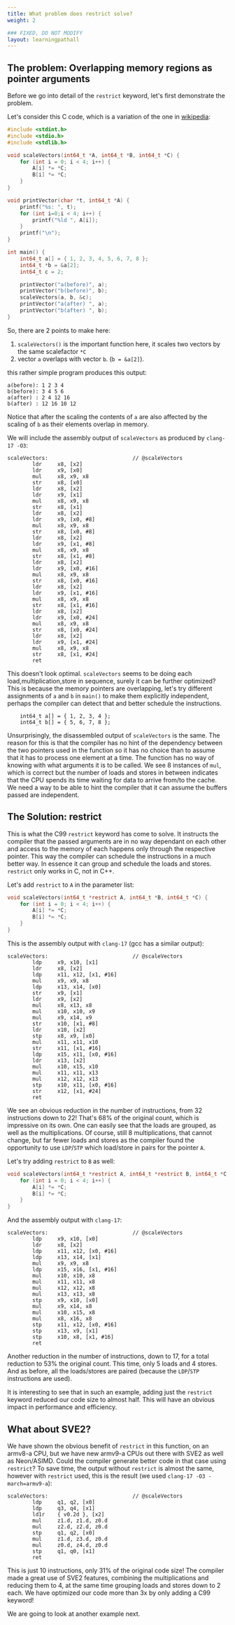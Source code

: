 ```yaml
---
title: What problem does restrict solve?
weight: 2

### FIXED, DO NOT MODIFY
layout: learningpathall
---
```


## The problem: Overlapping memory regions as pointer arguments

Before we go into detail of the `restrict` keyword, let's first demonstrate the problem.

Let's consider this C code, which is a variation of the one in [wikipedia](https://en.wikipedia.org/wiki/Restrict):
```C
#include <stdint.h>
#include <stdio.h>
#include <stdlib.h>

void scaleVectors(int64_t *A, int64_t *B, int64_t *C) {
    for (int i = 0; i < 4; i++) {
        A[i] *= *C;
        B[i] *= *C;
    }
}

void printVector(char *t, int64_t *A) {
    printf("%s: ", t);
    for (int i=0;i < 4; i++) {
        printf("%ld ", A[i]);
    }
    printf("\n");
}

int main() {
    int64_t a[] = { 1, 2, 3, 4, 5, 6, 7, 8 };
    int64_t *b = &a[2];
    int64_t c = 2;

    printVector("a(before)", a);
    printVector("b(before)", b);
    scaleVectors(a, b, &c);
    printVector("a(after) ", a);
    printVector("b(after) ", b);
}
```

So, there are 2 points to make here:
1. `scaleVectors()` is the important function here, it scales two vectors by the same scalefactor `*C`
2. vector `a` overlaps with vector `b`. (`b = &a[2]`). 

this rather simple program produces this output:
```
a(before): 1 2 3 4 
b(before): 3 4 5 6 
a(after) : 2 4 12 16 
b(after) : 12 16 10 12
```

Notice that after the scaling the contents of `a` are also affected by the scaling of `b` as their elements overlap in memory.

We will include the assembly output of `scaleVectors` as produced by `clang-17 -O3`:

```
scaleVectors:                           // @scaleVectors
        ldr     x8, [x2]
        ldr     x9, [x0]
        mul     x8, x9, x8
        str     x8, [x0]
        ldr     x8, [x2]
        ldr     x9, [x1]
        mul     x8, x9, x8
        str     x8, [x1]
        ldr     x8, [x2]
        ldr     x9, [x0, #8]
        mul     x8, x9, x8
        str     x8, [x0, #8]
        ldr     x8, [x2]
        ldr     x9, [x1, #8]
        mul     x8, x9, x8
        str     x8, [x1, #8]
        ldr     x8, [x2]
        ldr     x9, [x0, #16]
        mul     x8, x9, x8
        str     x8, [x0, #16]
        ldr     x8, [x2]
        ldr     x9, [x1, #16]
        mul     x8, x9, x8
        str     x8, [x1, #16]
        ldr     x8, [x2]
        ldr     x9, [x0, #24]
        mul     x8, x9, x8
        str     x8, [x0, #24]
        ldr     x8, [x2]
        ldr     x9, [x1, #24]
        mul     x8, x9, x8
        str     x8, [x1, #24]
        ret
```

This doesn't look optimal. `scaleVectors` seems to be doing each load,multiplication,store in sequence, surely it can be further optimized? This is because the memory pointers are overlapping, let's try different assignments of `a` and `b` in `main()` to make them explicitly independent, perhaps the compiler can detect that and better schedule the instructions.

```
    int64_t a[] = { 1, 2, 3, 4 };
    int64_t b[] = { 5, 6, 7, 8 };
```

Unsurprisingly, the disassembled output of `scaleVectors` is the same. The reason for this is that the compiler has no hint of the dependency between the two pointers used in the function so it has no choice than to assume that it has to process one element at a time. The function has no way of knowing with what arguments it is to be called.  We see 8 instances of `mul`, which is correct but the number of loads and stores in between indicates that the CPU spends its time waiting for data to arrive from/to the cache. We need a way to be able to hint the compiler that it can assume the buffers passed are independent.

## The Solution: restrict

This is what the C99 `restrict` keyword has come to solve. It instructs the compiler that the passed arguments are in no way dependant on each other and access to the memory of each happens only through the respective pointer. This way the compiler can schedule the instructions in a much better way. In essence it can group and schedule the loads and stores. `restrict` only works in C, not in C++.

Let's add `restrict` to `A` in the parameter list:
```C
void scaleVectors(int64_t *restrict A, int64_t *B, int64_t *C) {
    for (int i = 0; i < 4; i++) {
        A[i] *= *C;
        B[i] *= *C;
    }
}
```

This is the assembly output with `clang-17` (gcc has a similar output):

```assembly
scaleVectors:                           // @scaleVectors
        ldp     x9, x10, [x1]
        ldr     x8, [x2]
        ldp     x11, x12, [x1, #16]
        mul     x9, x9, x8
        ldp     x13, x14, [x0]
        str     x9, [x1]
        ldr     x9, [x2]
        mul     x8, x13, x8
        mul     x10, x10, x9
        mul     x9, x14, x9
        str     x10, [x1, #8]
        ldr     x10, [x2]
        stp     x8, x9, [x0]
        mul     x11, x11, x10
        str     x11, [x1, #16]
        ldp     x15, x11, [x0, #16]
        ldr     x13, [x2]
        mul     x10, x15, x10
        mul     x11, x11, x13
        mul     x12, x12, x13
        stp     x10, x11, [x0, #16]
        str     x12, [x1, #24]
        ret
```

We see an obvious reduction in the number of instructions, from 32 instructions down to 22! That's 68% of the original count, which is impressive on its own. One can easily see that the loads are grouped, as well as the multiplications. Of course, still 8 multiplications, that cannot change, but far fewer loads and stores as the compiler found the opportunity to use `LDP`/`STP` which load/store in pairs for the pointer `A`.

Let's try adding `restrict` to `B` as well:
```C
void scaleVectors(int64_t *restrict A, int64_t *restrict B, int64_t *C) {
    for (int i = 0; i < 4; i++) {
        A[i] *= *C;
        B[i] *= *C;
    }
}
```

And the assembly output with `clang-17`:

```
scaleVectors:                           // @scaleVectors
        ldp     x9, x10, [x0]
        ldr     x8, [x2]
        ldp     x11, x12, [x0, #16]
        ldp     x13, x14, [x1]
        mul     x9, x9, x8
        ldp     x15, x16, [x1, #16]
        mul     x10, x10, x8
        mul     x11, x11, x8
        mul     x12, x12, x8
        mul     x13, x13, x8
        stp     x9, x10, [x0]
        mul     x9, x14, x8
        mul     x10, x15, x8
        mul     x8, x16, x8
        stp     x11, x12, [x0, #16]
        stp     x13, x9, [x1]
        stp     x10, x8, [x1, #16]
        ret
```

Another reduction in the number of instructions, down to 17, for a total reduction to 53% the original count. This time, only 5 loads and 4 stores. And as before, all the loads/stores are paired (because the `LDP`/`STP` instructions are used).

It is interesting to see that in such an example, adding just the `restrict` keyword reduced our code size to almost half. This will have an obvious impact in performance and efficiency.

## What about SVE2?

We have shown the obvious benefit of `restrict` in this function, on an armv8-a CPU, but we have new armv9-a CPUs out there with SVE2 as well as Neon/ASIMD. 
Could the compiler generate better code in that case using `restrict`? To save time, the output without `restrict` is almost the same, however with `restrict` used, this is the result (we used `clang-17 -O3 -march=armv9-a`):

```
scaleVectors:                           // @scaleVectors
        ldp     q1, q2, [x0]
        ldp     q3, q4, [x1]
        ld1r    { v0.2d }, [x2]
        mul     z1.d, z1.d, z0.d
        mul     z2.d, z2.d, z0.d
        stp     q1, q2, [x0]
        mul     z1.d, z3.d, z0.d
        mul     z0.d, z4.d, z0.d
        stp     q1, q0, [x1]
        ret
```

This is just 10 instructions, only 31% of the original code size! The compiler made a great use of SVE2 features, combining the multiplications and reducing them to 4, at the same time grouping loads and stores down to 2 each. We have optimized our code more than 3x by only adding a C99 keyword!

We are going to look at another example next.
